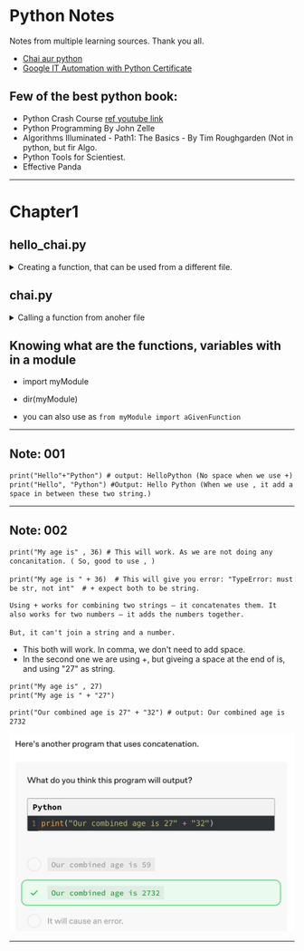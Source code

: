 # Python Notes

Notes from multiple learning sources. Thank you all.

- [Chai aur python](https://github.com/hiteshchoudhary/chai-aur-python)
- [Google IT Automation with Python Certificate](https://www.youtube.com/watch?v=UYU_ki7likk&list=PLTZYG7bZ1u6oJu7Imgx8FTOjyDNwesrm5&index=1)


## Few of the best python book:
- Python Crash Course [ref youtube link](https://www.youtube.com/watch?v=MqywbqLmjp4)
- Python Programming By John Zelle
- Algorithms Illuminated - Path1: The Basics - By Tim Roughgarden (Not in python, but fir Algo.
- Python Tools for Scientiest.
- Effective Panda
---

# Chapter1


## hello_chai.py
<details>
  <summary>
    Creating a function, that can be used from a different file.
  </summary>

  ```
print("chai aur python")

def chai(n):
    print(n)

chai("lemon tea")

chai_one = "lemon tea"
chai_two = "ginger tea"
chai_three = "masala chai"
  ```
</details>

## chai.py

<details>
  <summary>
    Calling a function from anoher file
  </summary>
  
  ```
from hello_chai import chai

chai("ginger tea")

# this is comment
  ```
</details>


## Knowing what are the functions, variables  with in a module
* import myModule
* dir(myModule)

* you can also use as `from myModule import aGivenFunction`

---

## Note: 001

```
print("Hello"+"Python") # output: HelloPython (No space when we use +)
print("Hello", "Python") #Output: Hello Python (When we use , it add a space in between these two string.)
```

---

## Note: 002

```
print("My age is" , 36) # This will work. As we are not doing any concanitation. ( So, good to use , ) 

print("My age is " + 36)  # This will give you error: "TypeError: must be str, not int"  # + expect both to be string.
```

```
Using + works for combining two strings — it concatenates them. It also works for two numbers — it adds the numbers together.

But, it can't join a string and a number.
```

- This both will work. In comma, we don't need to add space.
- In the second one we are using +, but giveing a space at the end of is, and using "27" as string.
```
print("My age is" , 27)
print("My age is " + "27")
```

```
print("Our combined age is 27" + "32") # output: Our combined age is 2732
```
![Python Concatenation example!](/images/0001_python_image.png "Python Concatenation example")

---



